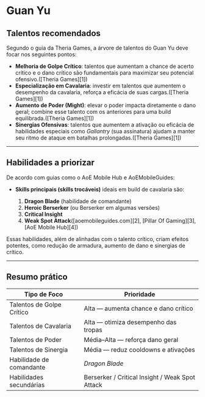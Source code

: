 # Guan Yu

## Talentos recomendados

Segundo o guia da Theria Games, a árvore de talentos do Guan Yu deve focar nos seguintes pontos:

* **Melhoria de Golpe Crítico**: talentos que aumentam a chance de acerto crítico e o dano crítico são fundamentais para maximizar seu potencial ofensivo.([Theria Games][1])
* **Especialização em Cavalaria**: investir em talentos que aumentem o desempenho da cavalaria, reforça a eficácia de suas cargas.([Theria Games][1])
* **Aumento de Poder (Might)**: elevar o poder impacta diretamente o dano geral; combine esse talento com os anteriores para uma build equilibrada.([Theria Games][1])
* **Sinergias Ofensivas**: talentos que aumentem a ativação ou eficácia de habilidades especiais como *Gallantry* (sua assinatura) ajudam a manter seu ritmo de ataque em batalhas prolongadas.([Theria Games][1])

---

## Habilidades a priorizar

De acordo com guias como o AoE Mobile Hub e AoEMobileGuides:

* **Skills principais (skills trocáveis)** ideais em build de cavalaria são:

  1. **Dragon Blade** (habilidade de comandante)
  2. **Heroic Berserker** (ou Berserker em algumas versões)
  3. **Critical Insight**
  4. **Weak Spot Attack**([aoemobileguides.com][2], [Pillar Of Gaming][3], [AoE Mobile Hub][4])

Essas habilidades, além de alinhadas com o talento crítico, criam efeitos potentes, como redução de armadura, aumento de dano e sinergias de crítico.

---

## Resumo prático

| Tipo de Foco              | Prioridade                                      |
| ------------------------- | ----------------------------------------------- |
| Talentos de Golpe Crítico | Alta — aumenta chance e dano crítico            |
| Talentos de Cavalaria     | Alta — otimiza desempenho das tropas            |
| Talentos de Poder         | Média–Alta — reforça dano geral                 |
| Talentos de Sinergia      | Média — reduz cooldowns e ativações             |
| Habilidade de comandante  | *Dragon Blade*                                  |
| Habilidades secundárias   | Berserker / Critical Insight / Weak Spot Attack |
